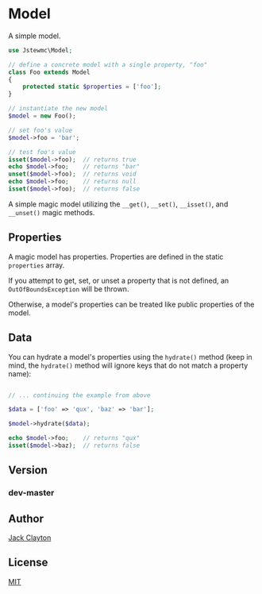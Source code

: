 # Model
A simple model.

```php
use Jstewmc\Model;

// define a concrete model with a single property, "foo"
class Foo extends Model
{
    protected static $properties = ['foo'];
}

// instantiate the new model
$model = new Foo();

// set foo's value
$model->foo = 'bar';

// test foo's value
isset($model->foo);  // returns true
echo $model->foo;    // returns "bar"
unset($model->foo);  // returns void
echo $model->foo;    // returns null
isset($model->foo);  // returns false
```

A simple magic model utilizing the `__get()`, `__set()`, `__isset()`, and `__unset()` magic methods.


## Properties

A magic model has properties. Properties are defined in the static `properties` array. 

If you attempt to get, set, or unset a property that is not defined, an `OutOfBoundsException` will be thrown.

Otherwise, a model's properties can be treated like public properties of the model. 

## Data

You can hydrate a model's properties using the `hydrate()` method (keep in mind, the `hydrate()` method will ignore keys that do not match a property name):

```php

// ... continuing the example from above

$data = ['foo' => 'qux', 'baz' => 'bar'];

$model->hydrate($data);

echo $model->foo;    // returns "qux"
isset($model->baz);  // returns false
```

## Version

### dev-master


## Author

[Jack Clayton](mailto:clayjs0@gmail.com)


## License

[MIT](https://github.com/jstewmc/model/blob/master/LICENSE)
